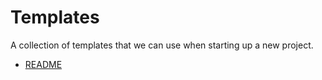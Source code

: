 # Templates

A collection of templates that we can use when starting up a new project.

* [README](/templates/README)
